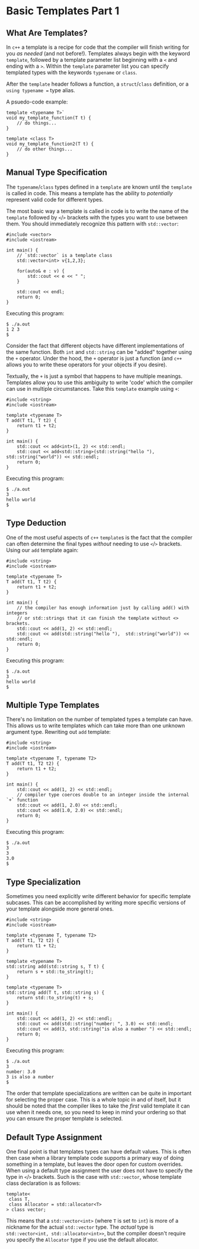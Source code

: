 # Basic Templates Part 1
## What Are Templates?
In `c++` a template is a recipe for code that the compiler will finish writing for you *as needed* (and not before!). Templates always begin with the keyword `template`, followed by a template parameter list beginning with a `<` and ending with a `>`.  Within the `template` parameter list you can specify templated types with the keywords `typename` or `class`.

After the `template` header follows a function, a `struct`/`class` definition, or a `using typename =` type alias.

A psuedo-code example:
```
template <typename T>`
void my_template_function(T t) {
    // do things...
}

template <class T>
void my_template_function2(T t) {
    // do other things...
}
```

## Manual Type Specification 
The `typename`/`class` types defined in a `template` are known until the `template` is called in code. This means a template has the ability to *potentially* represent valid code for different types. 

The most basic way a template is called in code is to write the name of the `template` followed by `<`/`>` brackets with the types you want to use between them. You should immediately recognize this pattern with `std::vector`:
```
#include <vector>
#include <iostream>

int main() {
    // `std::vector` is a template class
    std::vector<int> v{1,2,3};

    for(auto& e : v) {
        std::cout << e << " ";
    }

    std::cout << endl;
    return 0;
}
```

Executing this program:
```
$ ./a.out
1 2 3 
$
```

Consider the fact that different objects have different implementations of the same function. Both `int` and `std::string` can be "added" together using the `+` operator. Under the hood, the `+` operator is just a function (and `c++` allows you to write these operators for your objects if you desire). 

Textually, the `+` is just a symbol that happens to have multiple meanings. Templates allow you to use this ambiguity to write 'code' which the compiler can use in multiple circumstances. Take this `template` example using `+`:
```
#include <string>
#include <iostream>

template <typename T>
T add(T t1, T t2) {
    return t1 + t2;
}

int main() {
    std::cout << add<int>(1, 2) << std::endl;
    std::cout << add<std::string>(std::string("hello "),  std::string("world")) << std::endl;
    return 0;
}
```

Executing this program:
```
$ ./a.out
3
hello world
$
```

## Type Deduction
One of the most useful aspects of `c++` `template`s is the fact that the compiler can often determine the final types *without* needing to use `<`/`>` brackets. Using our `add` template again:
```
#include <string>
#include <iostream>

template <typename T>
T add(T t1, T t2) {
    return t1 + t2;
}

int main() {
    // the compiler has enough information just by calling add() with integers
    // or std::strings that it can finish the template without <> brackets.
    std::cout << add(1, 2) << std::endl;
    std::cout << add(std::string("hello "),  std::string("world")) << std::endl;
    return 0;
}
```

Executing this program:
```
$ ./a.out
3
hello world
$
```

## Multiple Type Templates 
There's no limitation on the number of templated types a template can have. This allows us to write templates which can take more than one unknown argument type. Rewriting out `add` template:
```
#include <string>
#include <iostream>

template <typename T, typename T2>
T add(T t1, T2 t2) {
    return t1 + t2;
}

int main() {
    std::cout << add(1, 2) << std::endl;
    // compiler type coerces double to an integer inside the internal `+` function
    std::cout << add(1, 2.0) << std::endl;
    std::cout << add(1.0, 2.0) << std::endl;
    return 0;
}
```

Executing this program:
```
$ ./a.out
3
3
3.0
$
```

## Type Specialization 
Sometimes you need explicitly write different behavior for specific template subcases. This can be accomplished by writing more specific versions of your template alongside more general ones.
```
#include <string>
#include <iostream>

template <typename T, typename T2>
T add(T t1, T2 t2) {
    return t1 + t2;
}

template <typename T>
std::string add(std::string s, T t) {
    return s + std::to_string(t);
}

template <typename T>
std::string add(T t, std::string s) {
    return std::to_string(t) + s;
}

int main() {
    std::cout << add(1, 2) << std::endl;
    std::cout << add(std::string("number: ", 3.0) << std::endl;
    std::cout << add(3, std::string("is also a number ") << std::endl;
    return 0;
}
```

Executing this program:
```
$ ./a.out
3
number: 3.0
3 is also a number
$
```

The order that template specializations are written can be quite in important for selecting the proper case. This is a whole topic in and of itself, but it should be noted that the compiler likes to take the *first* valid template it can use when it needs one, so you need to keep in mind your ordering so that you can ensure the proper template is selected.

## Default Type Assignment 
One final point is that templates types can have default values. This is often then case when a library template code supports a primary way of doing something in a template, but leaves the door open for custom overrides. When using a default type assignment the user does not have to specify the type in `<`/`>` brackets. Such is the case with `std::vector`, whose template class declaration is as follows:
```
template<
 class T,
 class Allocator = std::allocator<T>
> class vector;
```

This means that a `std::vector<int>` (where `T` is set to `int`) is more of a nickname for the actual `std::vector` type. The *actual* type is `std::vector<int, std::allocator<int>>`, but the compiler doesn't require you specify the `Allocator` type if you use the default allocator.
